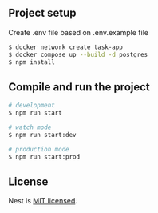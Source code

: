 ## Project setup

Create .env file based on .env.example file

```bash
$ docker network create task-app
$ docker compose up --build -d postgres
$ npm install
```

## Compile and run the project

```bash
# development
$ npm run start

# watch mode
$ npm run start:dev

# production mode
$ npm run start:prod
```

## License

Nest is [MIT licensed](https://github.com/nestjs/nest/blob/master/LICENSE).
